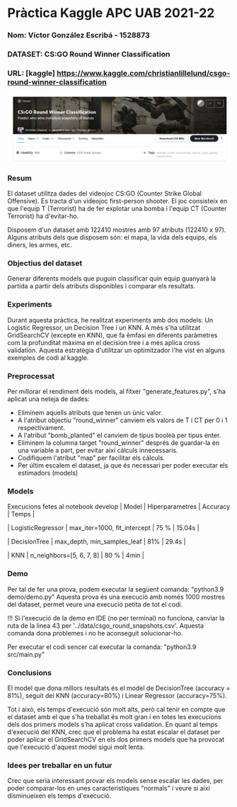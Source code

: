 # Pràctica Kaggle APC UAB 2021-22
### Nom: Víctor González Escribá - 1528873
### DATASET: CS:GO Round Winner Classification
### URL: [kaggle] https://www.kaggle.com/christianlillelund/csgo-round-winner-classification
![alt text](images/Screenshot.png)

### Resum
El dataset utilitza dades del videojoc CS:GO (Counter Strike Global Offensive). Es tracta
d'un videojoc first-person shooter. El joc consisteix en que l'equip T (Terrorist) ha de fer 
explotar una bomba i l'equip CT (Counter Terrorist) ha d'evitar-ho.

Disposem d'un dataset amb 122410 mostres amb 97 atributs (122410 x 97).  
Alguns atributs dels que disposem són: el mapa, la vida dels equips, els diners, les armes, etc.

### Objectius del dataset
Generar diferents models que puguin classificar quin equip guanyarà la partida a partir dels atributs disponibles i comparar els resultats.

### Experiments
Durant aquesta pràctica, he realitzat experiments amb dos models:
Un Logistic Regressor, un Decision Tree i un KNN. A més s'ha utilitzat GridSearchCV (excepte en KNN), que fa èmfasi
en diferents paràmetres com la profunditat màxima en el decision tree i a més aplica cross validation.
Aquesta estratègia d'utilitzar un optimitzador l'he vist en alguns exemples de codi al kaggle.

### Preprocessat
Per millorar el rendiment dels models, al fitxer "generate_features.py", s'ha aplicat una neteja de dades:
- Eliminem aquells atributs que tenen un únic valor.
- A l'atribut objectiu "round_winner" canviem els valors de T i CT per 0 i 1 respectivament.
- A l'atribut "bomb_planted" el canviem de tipus booleà per tipus enter.
- Eliminem la columna target "round_winner" després de guardar-la en una variable a part, per evitar així càlculs innecessaris.
- Codifiquem l'atribut "map" per facilitar els càlculs.
- Per últim escalem el dataset, ja que és necessari per poder executar els estimadors (models)

### Models
Execucions fetes al notebook develop
| Model | Hiperparametres | Accuracy | Temps |

| LogisticRegressor | max_iter=1000, fit_intercept | 75 % | 15.04s |

| DecisionTree | max_depth, min_samples_leaf | 81% | 29.4s |

| KNN | n_neighbors=[5, 6, 7, 8] | 80 % | 4min |


### Demo 
Per tal de fer una prova, podem executar la següent comanda: "python3.9 demo/demo.py"
Aquesta prova és una execució amb només 1000 mostres del dataset, permet veure una execució petita de tot el codi.

!!! Si l'execució de la demo en IDE (no per terminal) no funciona, canviar la ruta de la linea 43 per
'../data/csgo_round_snapshots.csv'. Aquesta comanda dona problemes i no he aconseguit solucionar-ho.


Per executar el codi sencer cal executar la comanda:
"python3.9 src/main.py"

### Conclusions
El model que dona millors resultats és el model de DecisionTree (accuracy = 81%), seguit del KNN (accuracy=80%) i Linear Regressor (accuracy=75%).

Tot i això, els temps d'execució són molt alts, però cal tenir en compte que el dataset amb el que s'ha treballat és molt gran i en totes
les execucions dels dos primers models s'ha aplicat cross validation. 
En quant al temps d'execució del KNN, crec que el problema ha estat escalar el dataset per poder aplicar el GridSearchCV en els dos primers models que ha provocat que
l'execució d'aquest model sigui molt lenta.

### Idees per treballar en un futur
Crec que seria interessant provar els models sense escalar les dades, per poder comparar-los en unes característiques "normals" i veure si així disminueixen els temps d'execució.
